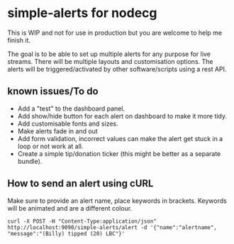 # simple-alerts for nodecg

This is WIP and not for use in production but you are welcome to help me finish it.

The goal is to be able to set up multiple alerts for any purpose for live streams.
There will be multiple layouts and customisation options.
The alerts will be triggered/activated by other software/scripts using a rest API.

## known issues/To do

* Add a "test" to the dashboard panel.
* Add show/hide button for each alert on dashboard to make it more tidy.
* Add customisable fonts and sizes.
* Make alerts fade in and out
* Add form validation, incorrect values can make the alert get stuck in a loop or not work at all.
* Create a simple tip/donation ticker (this might be better as a separate bundle).

## How to send an alert using cURL

Make sure to provide an alert name, place keywords in brackets. Keywords will be animated and are a different colour.
```
curl -X POST -H "Content-Type:application/json" http://localhost:9090/simple-alerts/alert -d '{"name":"alertname", "message":"(Billy) tipped (20) LBC"}'
```

